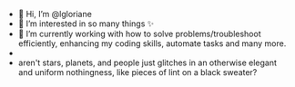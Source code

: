 - 👋 Hi, I’m @lgloriane
- 👀 I’m interested in so many things ✨
- 🌱 I’m currently working with how to solve problems/troubleshoot efficiently, enhancing my coding skills, automate tasks and many more. 
-
- aren't stars, planets, and people just glitches in an otherwise elegant and uniform nothingness, like pieces of lint on a black sweater?

<!---
lgloriane/lgloriane is a ✨ special ✨ repository because its `README.md` (this file) appears on your GitHub profile.
You can click the Preview link to take a look at your changes.
--->

